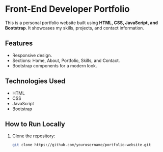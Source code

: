 # Front-End Developer Portfolio

This is a personal portfolio website built using **HTML, CSS, JavaScript, and Bootstrap**. It showcases my skills, projects, and contact information.

## Features
- Responsive design.
- Sections: Home, About, Portfolio, Skills, and Contact.
- Bootstrap components for a modern look.

## Technologies Used
- HTML
- CSS
- JavaScript
- Bootstrap

## How to Run Locally
1. Clone the repository:
   ```bash
   git clone https://github.com/yourusername/portfolio-website.git